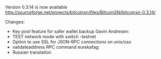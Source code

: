 Version 0.3.14 is now available
http://sourceforge.net/projects/bitcoinsn/files/BitcoinSN/bitcoinsn-0.3.14/

Changes:
* Key pool feature for safer wallet backup
Gavin Andresen:
* TEST network mode with switch -testnet
* Option to use SSL for JSON-RPC connections on unix/osx
* validateaddress RPC command
eurekafag:
* Russian translation
